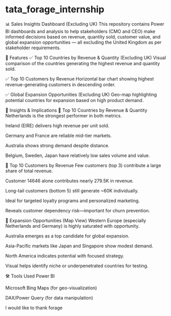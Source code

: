 # tata_forage_internship

📊 Sales Insights Dashboard (Excluding UK)
This repository contains Power BI dashboards and analysis to help stakeholders (CMO and CEO) make informed decisions based on revenue, quantity sold, customer value, and global expansion opportunities — all excluding the United Kingdom as per stakeholder requirements.

📁 Features
✅ Top 10 Countries by Revenue & Quantity (Excluding UK)
Visual comparison of the countries generating the highest revenue and quantity sold.

✅ Top 10 Customers by Revenue
Horizontal bar chart showing highest revenue-generating customers in descending order.

✅ Global Expansion Opportunities (Excluding UK)
Geo-map highlighting potential countries for expansion based on high product demand.

📌 Insights & Implications
📍 Top 10 Countries by Revenue & Quantity
Netherlands is the strongest performer in both metrics.

Ireland (EIRE) delivers high revenue per unit sold.

Germany and France are reliable mid-tier markets.

Australia shows strong demand despite distance.

Belgium, Sweden, Japan have relatively low sales volume and value.

📍 Top 10 Customers by Revenue
Few customers (top 3) contribute a large share of total revenue.

Customer 14646 alone contributes nearly 279.5K in revenue.

Long-tail customers (bottom 5) still generate ~60K individually.

Ideal for targeted loyalty programs and personalized marketing.

Reveals customer dependency risk—important for churn prevention.

📍 Expansion Opportunities (Map View)
Western Europe (especially Netherlands and Germany) is highly saturated with opportunity.

Australia emerges as a top candidate for global expansion.

Asia-Pacific markets like Japan and Singapore show modest demand.

North America indicates potential with focused strategy.

Visual helps identify niche or underpenetrated countries for testing.

🛠️ Tools Used
Power BI

Microsoft Bing Maps (for geo-visualization)

DAX/Power Query (for data manipulation)

I would like to thank forage 

